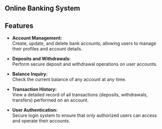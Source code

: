## **Online Banking System**

## Features

- **Account Management:**  
  Create, update, and delete bank accounts, allowing users to manage their profiles and account details.

- **Deposits and Withdrawals:**  
  Perform secure deposit and withdrawal operations on user accounts.

- **Balance Inquiry:**  
  Check the current balance of any account at any time.

- **Transaction History:**  
  View a detailed record of all transactions (deposits, withdrawals, transfers) performed on an account.

- **User Authentication:**  
  Secure login system to ensure that only authorized users can access and operate their accounts.
